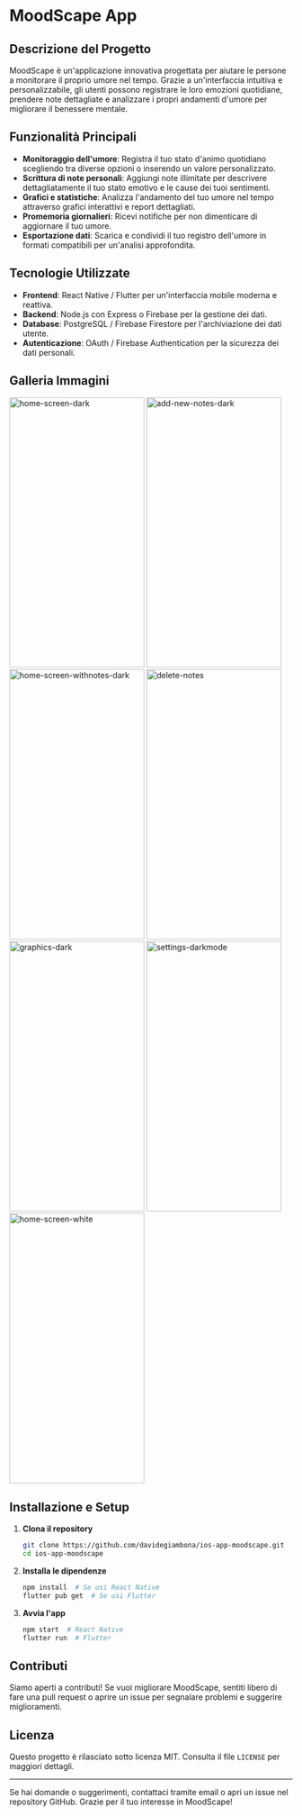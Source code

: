 # MoodScape App

## Descrizione del Progetto
MoodScape è un'applicazione innovativa progettata per aiutare le persone a monitorare il proprio umore nel tempo. Grazie a un'interfaccia intuitiva e personalizzabile, gli utenti possono registrare le loro emozioni quotidiane, prendere note dettagliate e analizzare i propri andamenti d'umore per migliorare il benessere mentale.

## Funzionalità Principali
- **Monitoraggio dell'umore**: Registra il tuo stato d'animo quotidiano scegliendo tra diverse opzioni o inserendo un valore personalizzato.
- **Scrittura di note personali**: Aggiungi note illimitate per descrivere dettagliatamente il tuo stato emotivo e le cause dei tuoi sentimenti.
- **Grafici e statistiche**: Analizza l'andamento del tuo umore nel tempo attraverso grafici interattivi e report dettagliati.
- **Promemoria giornalieri**: Ricevi notifiche per non dimenticare di aggiornare il tuo umore.
- **Esportazione dati**: Scarica e condividi il tuo registro dell'umore in formati compatibili per un'analisi approfondita.


## Tecnologie Utilizzate
- **Frontend**: React Native / Flutter per un'interfaccia mobile moderna e reattiva.
- **Backend**: Node.js con Express o Firebase per la gestione dei dati.
- **Database**: PostgreSQL / Firebase Firestore per l'archiviazione dei dati utente.
- **Autenticazione**: OAuth / Firebase Authentication per la sicurezza dei dati personali.

## Galleria Immagini
<img width="240" height="480" alt="home-screen-dark" src="https://github.com/user-attachments/assets/99021579-8f46-45a7-9278-998fc7f39b1e" />
<img width="240" height="480" alt="add-new-notes-dark" src="https://github.com/user-attachments/assets/769061a8-d757-45fe-932e-6c51e9e9c9f9" />
<img width="240" height="480" alt="home-screen-withnotes-dark" src="https://github.com/user-attachments/assets/3023a592-bfd2-4a91-88da-672ac4cae69e" />
<img width="240" height="480" alt="delete-notes" src="https://github.com/user-attachments/assets/d383e29d-ac4e-4a6a-a046-af88b2c10157" />
<img width="240" height="480" alt="graphics-dark" src="https://github.com/user-attachments/assets/32160476-a756-4ec3-9594-a4f3ff3537d7" />
<img width="240" height="480" alt="settings-darkmode" src="https://github.com/user-attachments/assets/71f9576a-1f9d-478e-9dec-dd9016be955a" />
<img width="240" height="480" alt="home-screen-white" src="https://github.com/user-attachments/assets/b618cda9-6ed9-4e70-8e04-85838fee4d9f" />


## Installazione e Setup
1. **Clona il repository**
   ```bash
   git clone https://github.com/davidegiambona/ios-app-moodscape.git
   cd ios-app-moodscape
   ```
2. **Installa le dipendenze**
   ```bash
   npm install  # Se usi React Native
   flutter pub get  # Se usi Flutter
   ```
3. **Avvia l'app**
   ```bash
   npm start  # React Native
   flutter run  # Flutter
   ```

## Contributi
Siamo aperti a contributi! Se vuoi migliorare MoodScape, sentiti libero di fare una pull request o aprire un issue per segnalare problemi e suggerire miglioramenti.

## Licenza
Questo progetto è rilasciato sotto licenza MIT. Consulta il file `LICENSE` per maggiori dettagli.

---

Se hai domande o suggerimenti, contattaci tramite email o apri un issue nel repository GitHub. Grazie per il tuo interesse in MoodScape!


